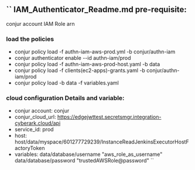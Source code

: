 ``
IAM_Authenticator_Readme.md
pre-requisite:
------------
conjur account
IAM Role arn

### load the policies
- conjur policy load -f authn-iam-aws-prod.yml -b conjur/authn-iam
- conjur authenticator enable --id authn-iam/prod
- conjur policy load -f authn-iam-aws-prod-host.yaml -b data
- conjur policy load -f clients(ec2-apps)-grants.yaml -b conjur/authn-iam/prod
- conjur policy load -b data -f variables.yaml

### cloud configuration Details and variable:
- conjur account: conjur
- conjur_cloud_url: https://edgejwttest.secretsmgr.integration-cyberark.cloud/api
- service_id: prod
- host: host/data/myspace/601277729239/InstanceReadJenkinsExecutorHostFactoryToken
- variables: data/database/username "aws_role_as_username"
            data/database/password "trustedAWSRole@password"
``
